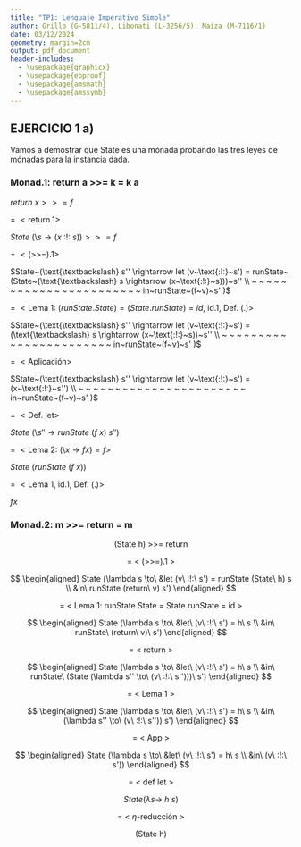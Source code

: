 ```yaml
---
title: "TP1: Lenguaje Imperativo Simple"
author: Grillo (G-5811/4), Libonati (L-3256/5), Maiza (M-7116/1)
date: 03/12/2024
geometry: margin=2cm
output: pdf_document
header-includes:
  - \usepackage{graphicx}
  - \usepackage{ebproof}
  - \usepackage{amsmath}
  - \usepackage{amssymb}
---
```


## EJERCICIO 1 a)

Vamos a demostrar que State es una mónada probando las tres leyes de mónadas para la instancia dada.

### Monad.1: return a >>= k = k a

$return~x >>= f$

$=~<\text{return.1}>$

$State~(\text{\textbackslash} s \rightarrow (x~\text{:!:}~s)) >>= f$

$=~<\text{(>>=).1}>$

$State~(\text{\textbackslash} s'' \rightarrow let (v~\text{:!:}~s') = runState~(State~(\text{\textbackslash} s \rightarrow (x~\text{:!:}~s)))~s'' \\
~ ~ ~ ~ ~ ~ ~ ~ ~ ~ ~ ~ ~ ~ ~ ~ ~ ~ ~ ~ ~ ~ ~ in~runState~(f~v)~s'
)$

$=~<\text{Lema 1: } (runState.State) = (State.runState) = id\text{, id.1, Def. (.)}>$

$State~(\text{\textbackslash} s'' \rightarrow let (v~\text{:!:}~s') = (\text{\textbackslash} s \rightarrow (x~\text{:!:}~s))~s'' \\
~ ~ ~ ~ ~ ~ ~ ~ ~ ~ ~ ~ ~ ~ ~ ~ ~ ~ ~ ~ ~ ~ ~ in~runState~(f~v)~s'
)$

$=~<\text{Aplicación}>$

$State~(\text{\textbackslash} s'' \rightarrow let (v~\text{:!:}~s') = (x~\text{:!:}~s'') \\
~ ~ ~ ~ ~ ~ ~ ~ ~ ~ ~ ~ ~ ~ ~ ~ ~ ~ ~ ~ ~ ~ ~ in~runState~(f~v)~s'
)$

$=~<\text{Def. let}>$

$State~(\text{\textbackslash} s'' \rightarrow runState~(f~x)~s'')$

$=~<\text{Lema 2: (\textbackslash}x \rightarrow f x) = f>$

$State~(runState~(f~x))$

$=~<\text{Lema 1, id.1, Def. (.)}>$

$f x$


### Monad.2: m >>= return = m

$$\text{(State h) >>= return}$$

$$\text{= < (>>=).1 >}$$

$$
\begin{aligned}
State (\lambda s \to\ &let (v\ :!:\ s') = runState (State\ h) s \\
                      &in\ runState (return\ v) s')
\end{aligned}
$$

$$\text{= < Lema 1: runState.State = State.runState = id >}$$

$$
\begin{aligned}
State (\lambda s \to\ &let\ (v\ :!:\ s') = h\ s \\
                      &in\ runState\ (return\ v)\ s')
\end{aligned}
$$

$$\text{= < return >}$$

$$
\begin{aligned}
State (\lambda s \to\ &let\ (v\ :!:\ s') = h\ s \\
                      &in\ runState\ (State (\lambda s'' \to\ (v\ :!:\ s'')))\ s')
\end{aligned}
$$

$$\text{= < Lema 1 >}$$

$$
\begin{aligned}
State (\lambda s \to\ &let\ (v\ :!:\ s') = h\ s \\
                      &in\ (\lambda s'' \to\ (v\ :!:\ s'')) s')
\end{aligned}
$$

$$\text{= < App >}$$

$$
\begin{aligned}
State (\lambda s \to\ &let\ (v\ :!:\ s') = h\ s \\
                      &in\ (v\ :!:\ s'))
\end{aligned}
$$

$$\text{= < def let >}$$

$$State (\lambda s \to\ h\ s)$$

$$\text{= < }\eta\text{-reducción >}$$

$$\text{(State h)}$$


